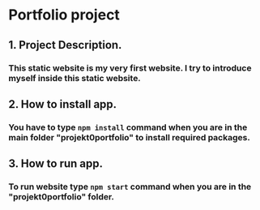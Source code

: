 # Portfolio project

## 1. Project Description.

### This static website is my very first website. I try to introduce myself inside this static website.

## 2. How to install app.

### You have to type `npm install` command when you are in the main folder **"projekt0portfolio"** to install required packages.

## 3. How to run app.

### To run website type `npm start` command when you are in the **"projekt0portfolio" folder**.
